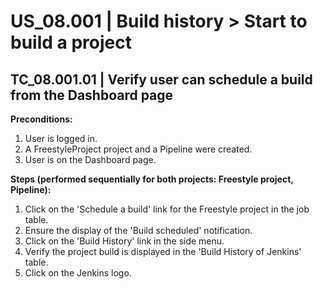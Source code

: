 # US_08.001 | Build history > Start to build a project

## TC_08.001.01 | Verify user can schedule a build from the Dashboard page
**Preconditions:**
1. User is logged in.
2. A FreestyleProject project and a Pipeline were created.
3. User is on the Dashboard page.

**Steps (performed sequentially for both projects: Freestyle project, Pipeline):**
1. Click on the 'Schedule a build' link for the Freestyle project in the job table.
2. Ensure the display of the 'Build scheduled' notification.
3. Click on the 'Build History' link in the side menu.
4. Verify the project build is displayed in the 'Build History of Jenkins' table.
5. Click on the Jenkins logo.
